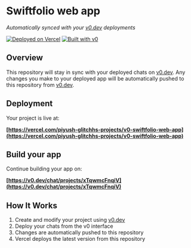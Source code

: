 # Swiftfolio web app

*Automatically synced with your [v0.dev](https://v0.dev) deployments*

[![Deployed on Vercel](https://img.shields.io/badge/Deployed%20on-Vercel-black?style=for-the-badge&logo=vercel)](https://vercel.com/piyush-glitchhs-projects/v0-swiftfolio-web-app)
[![Built with v0](https://img.shields.io/badge/Built%20with-v0.dev-black?style=for-the-badge)](https://v0.dev/chat/projects/xTqwmcFnqiV)

## Overview

This repository will stay in sync with your deployed chats on [v0.dev](https://v0.dev).
Any changes you make to your deployed app will be automatically pushed to this repository from [v0.dev](https://v0.dev).

## Deployment

Your project is live at:

**[https://vercel.com/piyush-glitchhs-projects/v0-swiftfolio-web-app](https://vercel.com/piyush-glitchhs-projects/v0-swiftfolio-web-app)**

## Build your app

Continue building your app on:

**[https://v0.dev/chat/projects/xTqwmcFnqiV](https://v0.dev/chat/projects/xTqwmcFnqiV)**

## How It Works

1. Create and modify your project using [v0.dev](https://v0.dev)
2. Deploy your chats from the v0 interface
3. Changes are automatically pushed to this repository
4. Vercel deploys the latest version from this repository